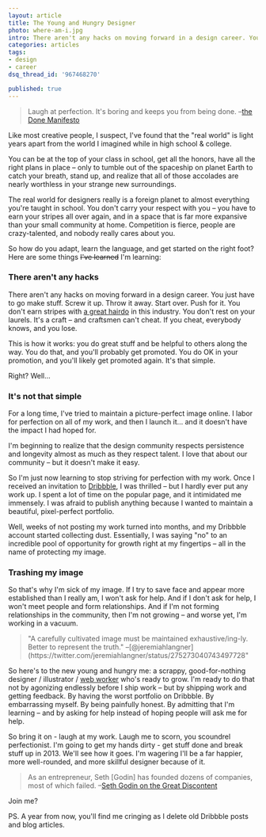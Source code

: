 ```yaml
---
layout: article
title: The Young and Hungry Designer
photo: where-am-i.jpg
intro: There aren't any hacks on moving forward in a design career. You just have to go make stuff. Screw it up. Throw it away. Start over.
categories: articles
tags:
- design
- career
dsq_thread_id: '967468270'

published: true
---
```


<blockquote>Laugh at perfection. It's boring and keeps you from being done.
  <span class="quote-source">–<a href="http://www.brepettis.com/blog/2009/3/3/the-cult-of-done-manifesto.html">the Done Manifesto</a></span>
</blockquote>

Like most creative people, I suspect, I've found that the "real world" is light years apart from the world I imagined while in high school & college.

You can be at the top of your class in school, get all the honors, have all the right plans in place – only to tumble out of the spaceship on planet Earth to catch your breath, stand up, and realize that all of those accolades are nearly worthless in your strange new surroundings.

The real world for designers really is a foreign planet to almost everything you're taught in school. You don't carry your respect with you – you have to earn your stripes all over again, and in a space that is far more expansive than your small community at home. Competition is fierce, people are crazy-talented, and nobody really cares about you.

So how do you adapt, learn the language, and get started on the right foot? Here are some things <span style="text-decoration: line-through;">I've learned</span> I'm learning:

<h3>There aren't any hacks</h3>

There aren't any hacks on moving forward in a design career. You just have to go make stuff. Screw it up. Throw it away. Start over. Push for it. You don't earn stripes with <a href="https://gimmebar.com/view/50c5eefe29ca156213000009">a great hairdo</a> in this industry. You don't rest on your laurels. It's a craft – and craftsmen can't cheat. If you cheat, everybody knows, and you lose.

This is how it works: you do great stuff and be helpful to others along the way. You do that, and you'll probably get promoted. You do OK in your promotion, and you'll likely get promoted again. It's that simple.

Right? Well...

<h3>It's not that simple</h3>

For a long time, I've tried to maintain a picture-perfect image online. I labor for perfection on all of my work, and then I launch it… and it doesn't have the impact I had hoped for.

I'm beginning to realize that the design community respects persistence and longevity almost as much as they respect talent. I love that about our community  – but it doesn't make it easy.

So I'm just now learning to stop striving for perfection with my work. Once I received an invitation to <a href="http://dribbble.com/neilrenicker">Dribbble</a>, I was thrilled – but I hardly ever put any work up. I spent a lot of time on the popular page, and it intimidated me immensely. I was afraid to publish anything because I wanted to maintain a beautiful, pixel-perfect portfolio.

Well, weeks of not posting my work turned into months, and my Dribbble account started collecting dust. Essentially, I was saying "no" to an incredible pool of opportunity for growth right at my fingertips – all in the name of protecting my image.

<h3>Trashing my image</h3>

So that's why I'm sick of my image. If I try to save face and appear more established than I really am, I won't ask for help. And if I don't ask for help, I won't meet people and form relationships. And if I'm not forming relationships in the community, then I'm not growing – and worse yet, I'm working in a vacuum.

<blockquote class="quote-right">"A carefully cultivated image must be maintained exhaustive/ing-ly. Better to represent the truth."
  <span class="quote-source">–[@jeremiahlangner](https://twitter.com/jeremiahlangner/status/275273040743497728"</span>
</blockquote>

So here's to the new young and hungry me: a scrappy, good-for-nothing designer / illustrator / <a href="/articles/little-web-worker/">web worker</a> who's ready to grow. I'm ready to do that not by agonizing endlessly before I ship work – but by shipping work and getting feedback. By having the worst portfolio on Dribbble. By embarrassing myself. By being painfully honest. By admitting that I'm learning – and by asking for help instead of hoping people will ask me for help.

So bring it on - laugh at my work. Laugh me to scorn, you scoundrel perfectionist. I'm going to get my hands dirty - get stuff done and break stuff up in 2013. We'll see how it goes. I'm wagering I'll be a far happier, more well-rounded, and more skillful designer because of it.

<blockquote>As an entrepreneur, Seth [Godin] has founded dozens of companies, most of which failed.
  –<span class="quote-source"><a href="http://thegreatdiscontent.com/seth-godin">Seth Godin on the Great Discontent</a></span>
</blockquote>

Join me?

PS. A year from now, you'll find me cringing as I delete old Dribbble posts and blog articles.